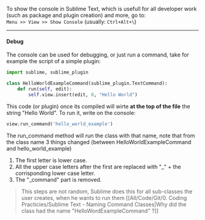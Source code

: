 To show the console in Sublime Text, which is usefull for all developer work (such as package and plugin creation) and more, go to:<br>`Menu >> View >> Show Console` (usually: `Ctrl+Alt+\`)

---
#### Debug
The console can be used for debugging, or just run a command, take for example the script of a simple plugin:
```python
import sublime, sublime_plugin

class HelloWorldExampleCommand(sublime_plugin.TextCommand):
	def run(self, edit):
		self.view.insert(edit, 0, "Hello World")
```

This code (or plugin) once its compiled will wirte **at the top of the file** the string "Hello World".
To run it, write on the console:
```python
view.run_command('hello_world_example')
```
The run_command method will run the class with that name, note that from the class name 3 things changed (between HelloWorldExampleCommand and hello_world_example)
1. The first letter is lower case.
2. All the upper case letters after the first are replaced with "_" + the corrisponding lower case letter.
3. The "_command" part is removed.

> This steps are not random, Sublime does this for all sub-classes the user creates, when he wants to run them
> [[All/Code/Git/0. Coding Practicies/Sublime Text - Naming Command Classes|Why did the class had the name "HelloWordExampleCommand" ?]]

